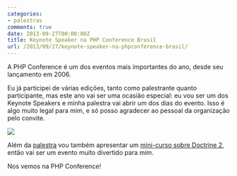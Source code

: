 ```yaml
---
categories:
- palestras
comments: true
date: 2013-09-27T00:00:00Z
title: Keynote Speaker na PHP Conference Brasil
url: /2013/09/27/keynote-speaker-na-phpconference-brasil/
---
```


A PHP Conference é um dos eventos mais importantes do ano, desde seu lançamento em 2006. 

Eu já participei de várias edições, tanto como palestrante quanto participante, mas este ano vai ser uma ocasião especial: eu vou ser um dos Keynote Speakers e minha palestra vai abrir um dos dias do evento. Isso é algo muito legal para mim, e só posso agradecer ao pessoal da organização pelo convite. 

[![](/images/posts/PHPConfBR_HBanner_Keynote.jpg)](/images/posts/PHPConfBR_HBanner_Keynote.jpg)

Além da [palestra](http://phpconference.com.br/presentations/show/id/73) vou também apresentar um [mini-curso sobre Doctrine 2](http://phpconference.com.br/handson/doctrine), então vai ser um evento muito divertido para mim. 

Nos vemos na PHP Conference!
